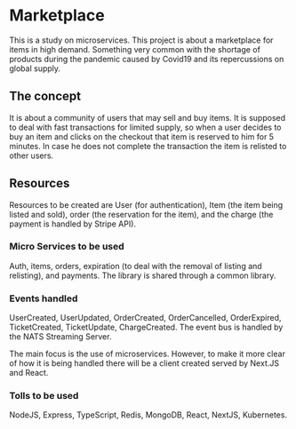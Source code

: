 # Marketplace

This is a study on microservices. This project is about a marketplace for items in high demand. Something very common with the shortage of products during the pandemic caused by Covid19 and its repercussions on global supply.

## The concept

It is about a community of users that may sell and buy items. It is supposed to deal with fast transactions for limited supply, so when a user decides to buy an item and clicks on the checkout that item is reserved to him for 5 minutes. In case he does not complete the transaction the item is relisted to other users.

## Resources

Resources to be created are User (for authentication), Item (the item being listed and sold), order (the reservation for the item), and the charge (the payment is handled by Stripe API).

### Micro Services to be used

Auth, items, orders, expiration (to deal with the removal of listing and relisting), and payments. The library is shared through a common library.

### Events handled

UserCreated, UserUpdated, OrderCreated, OrderCancelled, OrderExpired, TicketCreated, TicketUpdate, ChargeCreated. The event bus is handled by the NATS Streaming Server.

The main focus is the use of microservices. However, to make it more clear of how it is being handled there will be a client created served by Next.JS and React.

### Tolls to be used

NodeJS, Express, TypeScript, Redis, MongoDB, React, NextJS, Kubernetes.

